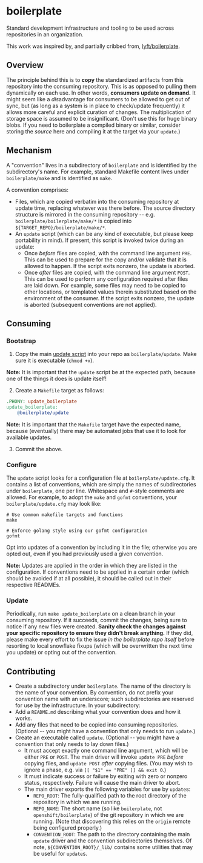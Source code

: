 # boilerplate

Standard development infrastructure and tooling to be used across repositories in an organization.

This work was inspired by, and partially cribbed from,
[lyft/boilerplate](https://github.com/lyft/boilerplate).

## Overview

The principle behind this is to **copy** the standardized artifacts from
this repository into the consuming repository. This is as opposed to
pulling them dynamically on each use. In other words, **consumers update
on demand.** It might seem like a *dis*advantage for consumers to be
allowed to get out of sync, but (as long as a system is in place to
check/update frequently) it allows more careful and explicit curation of
changes. The multiplication of storage space is assumed to be
insignificant. (Don't use this for huge binary blobs. If you need to
boilerplate a compiled binary or similar, consider storing the _source_
here and compiling it at the target via your `update`.)

## Mechanism

A "convention" lives in a subdirectory of `boilerplate` and is identified by
the subdirectory's name. For example, standard Makefile content lives
under `boilerplate/make` and is identified as `make`.

A convention comprises:

- Files, which are copied verbatim into the consuming repository at
  update time, replacing whatever was there before. The source directory
  structure is mirrored in the consuming repository -- e.g.
  `boilerplate/boilerplate/make/*` is copied into
  `${TARGET_REPO}/boilerplate/make/*`.
- An `update` script (which can be any kind of executable, but please
  keep portability in mind). If present, this script is invoked twice
  during an update:
  - Once _before_ files are copied, with the command line argument
    `PRE`. This can be used to prepare for the copy and/or validate that
    it is allowed to happen. If the script exits nonzero, the update is
    aborted.
  - Once _after_ files are copied, with the command line argument
    `POST`. This can be used to perform any configuration required after
    files are laid down. For example, some files may need to be copied
    to other locations, or templated values therein substituted based on the
    environment of the consumer. If the script exits nonzero, the update
    is aborted (subsequent conventions are not applied).

## Consuming

### Bootstrap

1. Copy the main [update script](boilerplate/update) into your repo as
   `boilerplate/update`. Make sure it is executable (`chmod +x`).

**Note:** It is important that the `update` script be at the expected
path, because one of the things it does is update itself!

2. Create a `Makefile` target as follows:

```makefile
.PHONY: update_boilerplate
update_boilerplate:
	@boilerplate/update
```

**Note:** It is important that the `Makefile` target have the expected
name, because (eventually) there may be automated jobs that use it
to look for available updates.

3. Commit the above.

### Configure

The `update` script looks for a configuration file at
`boilerplate/update.cfg`. It contains a list of conventions, which are
simply the names of subdirectories under `boilerplate`, one per line.
Whitespace and `#`-style comments are allowed. For example, to adopt the
`make` and `gofmt` conventions, your `boilerplate/update.cfg` may look like:

```
# Use common makefile targets and functions
make

# Enforce golang style using our gofmt configuration
gofmt
```
Opt into updates of a convention by including it in the file; otherwise
you are opted out, even if you had previously used a given convention.

**Note:** Updates are applied in the order in which they are listed in
the configuration. If conventions need to be applied in a certain order
(which should be avoided if at all possible), it should be called out
in their respective READMEs.

### Update

Periodically, run `make update_boilerplate` on a clean branch in your
consuming repository. If it succeeds, commit the changes, being sure to
notice if any new files were created. **Sanity check the changes against
your specific repository to ensure they didn't break anything.** If they
did, please make every effort to fix the issue _in the boilerplate repo
itself_ before resorting to local snowflake fixups (which will be
overwritten the next time you update) or opting out of the convention.

## Contributing

- Create a subdirectory under `boilerplate`. The name of the directory is
  the name of your convention. By convention, do not prefix your convention
  name with an underscore; such subdirectories are reserved for use by
  the infrastructure. In your subdirectory:
- Add a `README.md` describing what your convention does and how it works.
- Add any files that need to be copied into consuming repositories.
  (Optional -- you might have a convention that only needs to run
  `update`.)
- Create an executable called `update`. (Optional -- you might have a
  convention that only needs to lay down files.)
  - It must accept exactly one command line argument, which will be
    either `PRE` or `POST`. The main driver will invoke `update
    PRE` _before_ copying files, and `update POST` _after_ copying
    files. (You may wish to ignore a phase, e.g. via
    `[[ "$1" == "PRE" ]] && exit 0`.)
  - It must indicate success or failure by exiting with zero or nonzero
    status, respectively. Failure will cause the main driver to abort.
  - The main driver exports the following variables for use by
    `update`s:
    - `REPO_ROOT`: The fully-qualified path to the root directory of
      the repository in which we are running.
    - `REPO_NAME`: The short name (so like `boilerplate`, not
      `openshift/boilerplate`) of the git repository in which we are
      running. (Note that discovering this relies on the `origin`
      remote being configured properly.)
    - `CONVENTION_ROOT`: The path to the directory containing the main
      `update` driver and the convention subdirectories themselves. Of
      note, `${CONVENTION_ROOT}/_lib/` contains some utilities that may
      be useful for `update`s.

